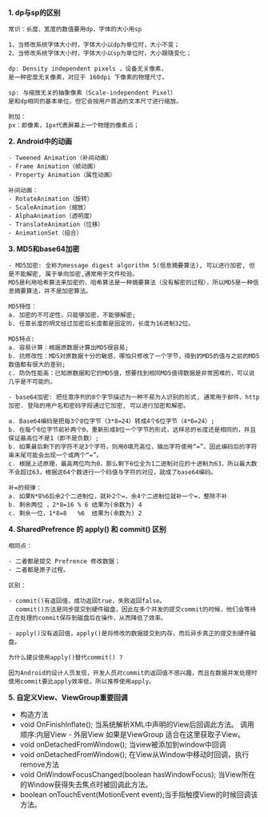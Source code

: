 
**1. dp与sp的区别**

```
常识：长度、宽度的数值要用dp，字体的大小用sp

1、当修改系统字体大小时，字体大小以dp为单位时，大小不变；
2、当修改系统字体大小时，字体大小以sp为单位时，大小跟随变化；

dp: Density independent pixels ，设备无关像素，
是一种密度无关像素，对应于 160dpi 下像素的物理尺寸。

sp: 与缩放无关的抽象像素（Scale-independent Pixel）
是和dp相同的基本单位，但它会按用户首选的文本尺寸进行缩放。

附加：
px：即像素，1px代表屏幕上一个物理的像素点；

```

**2. Android中的动画**


```
- Tweened Animation（补间动画）
- Frame Animation（帧动画）
- Property Animation（属性动画）

补间动画：
- RotateAnimation（旋转）
- ScaleAnimation（缩放）
- AlphaAnimation（透明度）
- TranslateAnimation（位移）
- AnimationSet（组合）
```

**3. MD5和base64加密**

```
- MD5加密: 全称为message digest algorithm 5(信息摘要算法), 可以进行加密, 但是不能解密, 属于单向加密,通常用于文件校验。
MD5是利用哈希算法来加密的，哈希算法是一种摘要算法（没有解密的过程），所以MD5是一种信息摘要算法，并不是加密算法。

MD5特性：
a. 加密的不可逆性，只能够加密，不能够解密;
b. 任意长度的明文经过加密后长度都是固定的，长度为16进制32位。

MD5特点:
a. 容易计算：根据原数据计算出MD5很容易;
b. 抗修改性：MD5对原数据十分的敏感，哪怕只修改了一个字节，得到的MD5的值与之前的MD5数值都有很大的差别;
c. 防伪性能高：已知原数据和它的MD5值，想要找到相同MD5值得数据是非常困难的，可以说几乎是不可能的。

- base64加密: 把任意序列的8个字节描述为一种不易为人识别的形式, 通常用于邮件、http加密. 登陆的用户名和密码字段通过它加密, 可以进行加密和解密。

a. Base64编码是把每3个8位字节（3*8=24）转成4个6位字节（4*6=24）;
b. 在每个6位字节前补两个0，重新形成8位一个字节的形式，这样总的长度还是相同的，并且保证最高位不是1（即不是负数）;
b. 如果最后剩下的字符不足3个字符，则用0填充高位，输出字符使用“=”。因此编码后的字符串末尾可能会出现一个或两个“=”。
c. 根据上述原理，最高两位均为0，那么剩下6位全为1二进制对应的十进制为63，所以最大数不会超过63，根据这64个数进行一个码值与字符的对应，就成了base64编码。

补=的规律：
a. 如果N*8%6后余2个二进制位，就补2个=，余4个二进制位就补一个=，整除不补
b. 剩余两位 ，2*8=16 % 6 结果为(余数为) 4
c. 剩余一位，1*8=8   %6  结果为(余数为) 2

```

**4. SharedPrefrence 的 apply() 和 commit() 区别**

```
相同点：

- 二者都是提交 Prefrence 修改数据；
- 二者都是原子过程。

区别：

- commit()有返回值，成功返回true，失败返回false。
  commit()方法是同步提交到硬件磁盘，因此在多个并发的提交commit的时候，他们会等待正在处理的commit保存到磁盘后在操作，从而降低了效率。
  
- apply()没有返回值，apply()是将修改的数据提交到内存，而后异步真正的提交到硬件磁盘。

为什么建议使用apply()替代commit() ?

因为Android的设计人员发现，开发人员对commit的返回值不感兴趣，而且在数据并发处理时使用commit要比apply效率低，所以推荐使用apply。

```

**5. 自定义View、ViewGroup重要回调**

- 构造方法
- void OnFinishInflate();  当系统解析XML中声明的View后回调此方法。
  调用顺序:内层View - 外层View 如果是ViewGroup 适合在这里获取子View。
- void onDetachedFromWindow(); 当view被添加到window中回调
- void onDetachedFromWindow(); 在View从Window中移动时回调，执行remove方法
- void OnWindowFocusChanged(boolean hasWindowFocus); 当View所在的Window获得失去焦点时被回调此方法。
- boolean onTouchEvent(MotionEvent event);当手指触摸View的时候回调该方法。

